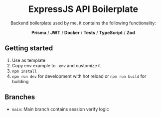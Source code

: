 <div align="center">

# ExpressJS API Boilerplate

Backend boilerplate used by me, it contains the following functionality:

**Prisma** / **JWT** / **Docker** / **Tests** / **TypeScript** / **Zod**

</div>

## Getting started

1. Use as template
2. Copy env example to `.env` and customize it
3. `npm install`
4. `npm run dev` for development with hot reload or `npm run build` for building

## Branches

- `main`: Main branch contains session verify logic
